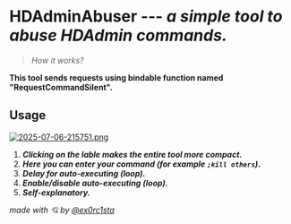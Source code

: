 # **HDAdminAbuser** --- *a simple tool to abuse HDAdmin commands.*



> *How it works?*
> 
**This tool sends requests using bindable function named "RequestCommandSilent".**


## Usage
[![2025-07-06-215751.png](https://i.postimg.cc/W1j1Vq51/2025-07-06-215751.png)](https://postimg.cc/2VcDFyps)

1. ***Clicking on the lable makes the entire tool more compact.***
2. ***Here you can enter your command (for example `;kill others`).***
3. ***Delay for auto-executing (loop).***
4. ***Enable/disable auto-executing (loop).***
5. ***Self-explanatory.***

 
 
*made with 💘 by [@ex0rc1sta](t.me/ex0rc1sta)*
